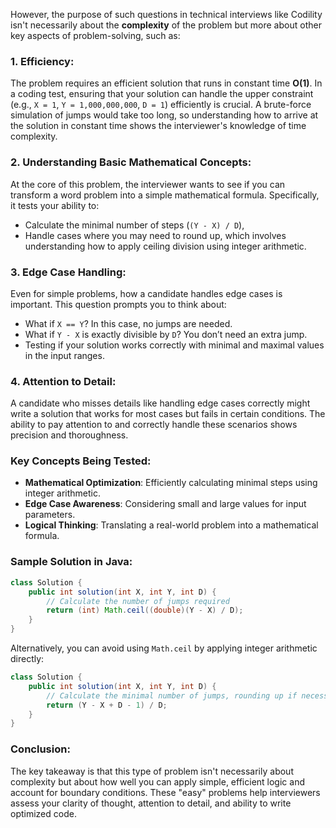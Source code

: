 However, the purpose of such questions in technical interviews like Codility isn't necessarily about the **complexity** of the problem but more about other key aspects of problem-solving, such as:

### 1. **Efficiency**:

The problem requires an efficient solution that runs in constant time **O(1)**. In a coding test, ensuring that your solution can handle the upper constraint (e.g., `X = 1`, `Y = 1,000,000,000`, `D = 1`) efficiently is crucial. A brute-force simulation of jumps would take too long, so understanding how to arrive at the solution in constant time shows the interviewer's knowledge of time complexity.

### 2. **Understanding Basic Mathematical Concepts**:

At the core of this problem, the interviewer wants to see if you can transform a word problem into a simple mathematical formula. Specifically, it tests your ability to:

- Calculate the minimal number of steps (`(Y - X) / D`),
- Handle cases where you may need to round up, which involves understanding how to apply ceiling division using integer arithmetic.

### 3. **Edge Case Handling**:

Even for simple problems, how a candidate handles edge cases is important. This question prompts you to think about:

- What if `X == Y`? In this case, no jumps are needed.
- What if `Y - X` is exactly divisible by `D`? You don’t need an extra jump.
- Testing if your solution works correctly with minimal and maximal values in the input ranges.

### 4. **Attention to Detail**:

A candidate who misses details like handling edge cases correctly might write a solution that works for most cases but fails in certain conditions. The ability to pay attention to and correctly handle these scenarios shows precision and thoroughness.

### Key Concepts Being Tested:

- **Mathematical Optimization**: Efficiently calculating minimal steps using integer arithmetic.
- **Edge Case Awareness**: Considering small and large values for input parameters.
- **Logical Thinking**: Translating a real-world problem into a mathematical formula.

### Sample Solution in Java:

```java
class Solution {
    public int solution(int X, int Y, int D) {
        // Calculate the number of jumps required
        return (int) Math.ceil((double)(Y - X) / D);
    }
}
```

Alternatively, you can avoid using `Math.ceil` by applying integer arithmetic directly:

```java
class Solution {
    public int solution(int X, int Y, int D) {
        // Calculate the minimal number of jumps, rounding up if necessary
        return (Y - X + D - 1) / D;
    }
}
```

### Conclusion:

The key takeaway is that this type of problem isn't necessarily about complexity but about how well you can apply simple, efficient logic and account for boundary conditions. These "easy" problems help interviewers assess your clarity of thought, attention to detail, and ability to write optimized code.
